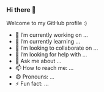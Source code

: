 ### Hi there 👋

Welcome to my GitHub profile :)

- 🔭 I’m currently working on ...
- 🌱 I’m currently learning ...
- 👯 I’m looking to collaborate on ...
- 🤔 I’m looking for help with ...
- 💬 Ask me about ...
- 📫 How to reach me: ...
- 😄 Pronouns: ...
- ⚡ Fun fact: ...

<!--
**AveryData/AveryData** is a ✨ _special_ ✨ repository because its `README.md` (this file) appears on your GitHub profile.

Here are some ideas to get you started:


-->
